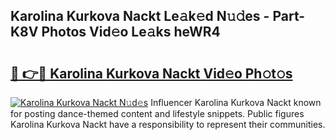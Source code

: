 ## Karolina Kurkova Nackt Le𝚊k𝚎d N𝚞𝚍es - Part-K8V Photos Vid𝚎o Le𝚊ks heWR4

# <h2><a href="http://fb3xiv.evod.top/?m=Karolina+Kurkova+Nackt">🔗 👉🔴 Karolina Kurkova Nackt Vid𝚎o Ph𝚘t𝚘s</a></h2>

[![Karolina Kurkova Nackt N𝚞d𝚎s](https://i.imgur.com/8V9OHl7.gif)](http://fb3xiv.evod.top/?m=Karolina+Kurkova+Nackt)
Influencer Karolina Kurkova Nackt known for posting dance-themed content and lifestyle snippets. Public figures Karolina Kurkova Nackt have a responsibility to represent their communities. 
